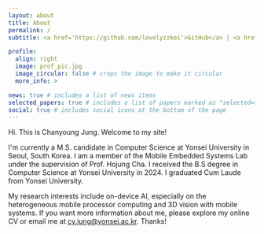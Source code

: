 ```yaml
---
layout: about
title: About
permalink: /
subtitle: <a href='https://github.com/lovelyzzkei'>GitHub</a> | <a href='https://www.linkedin.com/in/chanyoung-jung-11b745283/'>LinkedIn</a> | <a href='/assets/pdf/resume_250409.pdf'>CV</a>

profile:
  align: right
  image: prof_pic.jpg
  image_circular: false # crops the image to make it circular
  more_info: >

news: true # includes a list of news items
selected_papers: true # includes a list of papers marked as "selected={true}"
social: true # includes social icons at the bottom of the page
---
```


Hi. This is Chanyoung Jung. Welcome to my site!

I'm currently a M.S. candidate in Computer Science at Yonsei University in Seoul, South Korea. I am a member of the <a ref='https://mobed.yonsei.ac.kr/'>Mobile Embedded Systems Lab</a> under the supervision of Prof. Hojung Cha. I received the B.S degree in Computer Science at Yonsei University in 2024. I graduated Cum Laude from Yonsei University.

My research interests include on-device AI, especially on the heterogeneous mobile processor computing and 3D vision with mobile systems. If you want more information about me, please explore my online CV or email me at <a href='mailto:cy.jung@yonsei.ac.kr'>cy.jung@yonsei.ac.kr</a>. Thanks!
